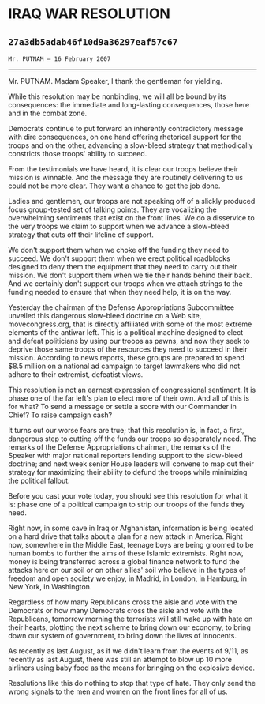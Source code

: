 # IRAQ WAR RESOLUTION
## `27a3db5adab46f10d9a36297eaf57c67`
`Mr. PUTNAM — 16 February 2007`

---


Mr. PUTNAM. Madam Speaker, I thank the gentleman for yielding.

While this resolution may be nonbinding, we will all be bound by its 
consequences: the immediate and long-lasting consequences, those here 
and in the combat zone.

Democrats continue to put forward an inherently contradictory message 
with dire consequences, on one hand offering rhetorical support for the 
troops and on the other, advancing a slow-bleed strategy that 
methodically constricts those troops' ability to succeed.

From the testimonials we have heard, it is clear our troops believe 
their mission is winnable. And the message they are routinely 
delivering to us could not be more clear. They want a chance to get the 
job done.

Ladies and gentlemen, our troops are not speaking off of a slickly 
produced focus group-tested set of talking points. They are vocalizing 
the overwhelming sentiments that exist on the front lines. We do a 
disservice to the very troops we claim to support when we advance a 
slow-bleed strategy that cuts off their lifeline of support.

We don't support them when we choke off the funding they need to 
succeed. We don't support them when we erect political roadblocks 
designed to deny them the equipment that they need to carry out their 
mission. We don't support them when we tie their hands behind their 
back. And we certainly don't support our troops when we attach strings 
to the funding needed to ensure that when they need help, it is on the 
way.

Yesterday the chairman of the Defense Appropriations Subcommittee 
unveiled this dangerous slow-bleed doctrine on a Web site, 
movecongress.org, that is directly affiliated with some of the most 
extreme elements of the antiwar left. This is a political machine 
designed to elect and defeat politicians by using our troops as pawns, 
and now they seek to deprive those same troops of the resources they 
need to succeed in their mission. According to news reports, these 
groups are prepared to spend $8.5 million on a national ad campaign to 
target lawmakers who did not adhere to their extremist, defeatist 
views.

This resolution is not an earnest expression of congressional 
sentiment. It is phase one of the far left's plan to elect more of 
their own. And all of this is for what? To send a message or settle a 
score with our Commander in Chief? To raise campaign cash?

It turns out our worse fears are true; that this resolution is, in 
fact, a first, dangerous step to cutting off the funds our troops so 
desperately need. The remarks of the Defense Appropriations chairman, 
the remarks of the Speaker with major national reporters lending 
support to the slow-bleed doctrine; and next week senior House leaders 
will convene to map out their strategy for maximizing their ability to 
defund the troops while minimizing the political fallout.

Before you cast your vote today, you should see this resolution for 
what it is: phase one of a political campaign to strip our troops of 
the funds they need.



Right now, in some cave in Iraq or Afghanistan, information is being 
located on a hard drive that talks about a plan for a new attack in 
America. Right now, somewhere in the Middle East, teenage boys are 
being groomed to be human bombs to further the aims of these Islamic 
extremists. Right now, money is being transferred across a global 
finance network to fund the attacks here on our soil or on other 
allies' soil who believe in the types of freedom and open society we 
enjoy, in Madrid, in London, in Hamburg, in New York, in Washington.

Regardless of how many Republicans cross the aisle and vote with the 
Democrats or how many Democrats cross the aisle and vote with the 
Republicans, tomorrow morning the terrorists will still wake up with 
hate on their hearts, plotting the next scheme to bring down our 
economy, to bring down our system of government, to bring down the 
lives of innocents.

As recently as last August, as if we didn't learn from the events of 
9/11, as recently as last August, there was still an attempt to blow up 
10 more airliners using baby food as the means for bringing on the 
explosive device.

Resolutions like this do nothing to stop that type of hate. They only 
send the wrong signals to the men and women on the front lines for all 
of us.